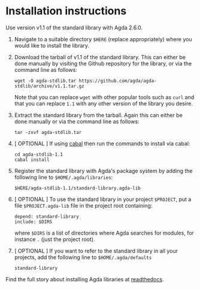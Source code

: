Installation instructions
=========================

Use version v1.1 of the standard library with Agda 2.6.0.

1. Navigate to a suitable directory `$HERE` (replace appropriately) where
   you would like to install the library.

2. Download the tarball of v1.1 of the standard library. This can either be
   done manually by visiting the Github repository for the library, or via the
   command line as follows:
   ```
   wget -O agda-stdlib.tar https://github.com/agda/agda-stdlib/archive/v1.1.tar.gz
   ```
   Note that you can replace `wget` with other popular tools such as `curl` and that
   you can replace `1.1` with any other version of the library you desire.

3. Extract the standard library from the tarball. Again this can either be
   done manually or via the command line as follows:
   ```
   tar -zxvf agda-stdlib.tar
   ```

4. [ OPTIONAL ] If using [cabal](https://www.haskell.org/cabal/) then run
   the commands to install via cabal:
   ```
   cd agda-stdlib-1.1
   cabal install
   ```

5. Register the standard library with Agda's package system by adding
   the following line to `$HOME/.agda/libraries`:
   ```
   $HERE/agda-stdlib-1.1/standard-library.agda-lib
   ```

6. [ OPTIONAL ] To use the standard library in your project `$PROJECT`,
   put a file `$PROJECT.agda-lib` file in the project root containing:
   ```
   depend: standard-library
   include: $DIRS
   ```
   where `$DIRS` is a list of directories where Agda
   searches for modules, for instance `.` (just the project root).

7. [ OPTIONAL ] If you want to refer to the standard library in all your
   projects, add the following line to `$HOME/.agda/defaults`
   ```
   standard-library
   ```

Find the full story about installing Agda libraries at
[readthedocs](http://agda.readthedocs.io/en/latest/tools/package-system.html).
